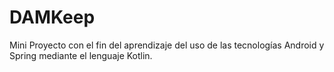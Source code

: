 # DAMKeep
Mini Proyecto con el fin del aprendizaje del uso de las tecnologías Android y Spring mediante el lenguaje Kotlin.
